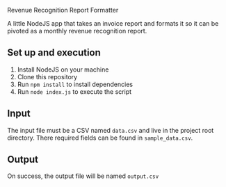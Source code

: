 Revenue Recognition Report Formatter

A little NodeJS app that takes an invoice report and formats it so it can be pivoted as a monthly revenue recognition report.


## Set up and execution

1. Install NodeJS on your machine
2. Clone this repository
3. Run `npm install` to install dependencies
4. Run `node index.js` to execute the script

## Input

The input file must be a CSV named `data.csv` and live in the project root directory.  There required fields can be found in `sample_data.csv`.

## Output

On success, the output file will be named `output.csv`